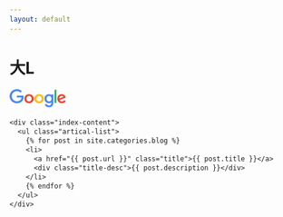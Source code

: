 ```yaml
---
layout: default
---
```


<body>
  <div class="index-wrapper">
    <div class="aside">
      <div class="info-card">
        <h1>大L</h1>
        <a href="http://www.google.com/" target="_blank"><img src="/images/google.png" alt="" width="100"/></a>
      </div>
      <div id="particles-js"></div>
    </div>

    <div class="index-content">
      <ul class="artical-list">
        {% for post in site.categories.blog %}
        <li>
          <a href="{{ post.url }}" class="title">{{ post.title }}</a>
          <div class="title-desc">{{ post.description }}</div>
        </li>
        {% endfor %}
      </ul>
    </div>
  </div>
</body>
